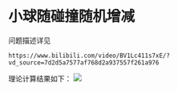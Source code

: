 # 小球随碰撞随机增减
问题描述详见
```
https://www.bilibili.com/video/BV1Lc411s7xE/?vd_source=7d2d5a7577af768d2a937557f261a976
```
理论计算结果如下：
![](https://github.com/zqgtba/toys/blob/main/Random_Ball/IMG_20240124_031124.jpg)
